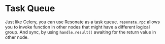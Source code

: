 # Task Queue

Just like Celery, you can use Resonate as a task queue. `resonate.rpc` allows you to invoke function in other nodes that might have a different logical group. And sync, by using `handle.result()` awaiting for the return value in other node.
